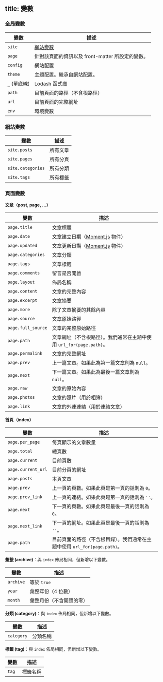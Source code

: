 title: 變數
---
### 全局變數

變數 | 描述
--- | ---
`site` | [網站變數](#網站變數)
`page` | 針對該頁面的資訊以及 front-matter 所設定的變數。
`config` | 網站配置
`theme` | 主題配置。繼承自網站配置。
`_` (單底線) | [Lodash] 函式庫
`path` | 目前頁面的路徑（不含根路徑）
`url` | 目前頁面的完整網址
`env` | 環境變數

### 網站變數

變數 | 描述
--- | ---
`site.posts` | 所有文章
`site.pages` | 所有分頁
`site.categories` | 所有分類
`site.tags` | 所有標籤

### 頁面變數

**文章（post, page, ...）**

變數 | 描述
--- | ---
`page.title` | 文章標題
`page.date` | 文章建立日期（[Moment.js] 物件）
`page.updated` | 文章更新日期（[Moment.js] 物件）
`page.categories` | 文章分類
`page.tags` | 文章標籤
`page.comments` | 留言是否開啟
`page.layout` | 佈局名稱
`page.content` | 文章的完整內容
`page.excerpt` | 文章摘要
`page.more` | 除了文章摘要的其餘內容
`page.source` | 文章原始路徑
`page.full_source` | 文章的完整原始路徑
`page.path` | 文章網址（不含根路徑）。我們通常在主題中使用 `url_for(page.path)`。
`page.permalink` | 文章的完整網址
`page.prev` | 上一篇文章。如果此為第一篇文章則為 `null`。
`page.next` | 下一篇文章。如果此為最後一篇文章則為 `null`。
`page.raw` | 文章的原始內容
`page.photos` | 文章的照片（用於相簿）
`page.link` | 文章的外連連結（用於連結文章）

**首頁（index）**

變數 | 描述
--- | ---
`page.per_page` | 每頁顯示的文章數量
`page.total` | 總頁數
`page.current` | 目前頁數
`page.current_url` | 目前分頁的網址
`page.posts` | 本頁文章
`page.prev` | 上一頁的頁數。如果此頁是第一頁的話則為 `0`。
`page.prev_link` | 上一頁的連結。如果此頁是第一頁的話則為 `''`。
`page.next` | 下一頁的頁數。如果此頁是最後一頁的話則為 `0`。
`page.next_link` | 下一頁的網址。如果此頁是最後一頁的話則為 `''`。
`page.path` | 目前頁面的路徑（不含根目錄）。我們通常在主題中使用 `url_for(page.path)`。

**彙整 (archive)**：與 `index` 佈局相同，但新增以下變數。

變數 | 描述
--- | ---
`archive` | 等於 `true`
`year` | 彙整年份（4 位數）
`month` | 彙整月份（不含開頭的零）

**分類 (category)**：與 `index` 佈局相同，但新增以下變數。

變數 | 描述
--- | ---
`category` | 分類名稱

**標籤 (tag)**：與 `index` 佈局相同，但新增以下變數。

變數 | 描述
--- | ---
`tag` | 標籤名稱

[Lodash]: http://lodash.com/
[Moment.js]: http://momentjs.com/